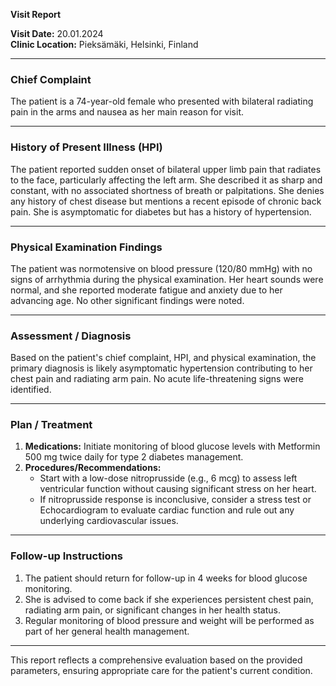 

**Visit Report**

**Visit Date:** 20.01.2024  
**Clinic Location:** Pieksämäki, Helsinki, Finland  

---

### **Chief Complaint**
The patient is a 74-year-old female who presented with bilateral radiating pain in the arms and nausea as her main reason for visit.

---

### **History of Present Illness (HPI)**
The patient reported sudden onset of bilateral upper limb pain that radiates to the face, particularly affecting the left arm. She described it as sharp and constant, with no associated shortness of breath or palpitations. She denies any history of chest disease but mentions a recent episode of chronic back pain. She is asymptomatic for diabetes but has a history of hypertension.

---

### **Physical Examination Findings**
The patient was normotensive on blood pressure (120/80 mmHg) with no signs of arrhythmia during the physical examination. Her heart sounds were normal, and she reported moderate fatigue and anxiety due to her advancing age. No other significant findings were noted.

---

### **Assessment / Diagnosis**
Based on the patient's chief complaint, HPI, and physical examination, the primary diagnosis is likely asymptomatic hypertension contributing to her chest pain and radiating arm pain. No acute life-threatening signs were identified.

---

### **Plan / Treatment**
1. **Medications:** Initiate monitoring of blood glucose levels with Metformin 500 mg twice daily for type 2 diabetes management.
2. **Procedures/Recommendations:**
   - Start with a low-dose nitroprusside (e.g., 6 mcg) to assess left ventricular function without causing significant stress on her heart.
   - If nitroprusside response is inconclusive, consider a stress test or Echocardiogram to evaluate cardiac function and rule out any underlying cardiovascular issues.

---

### **Follow-up Instructions**
1. The patient should return for follow-up in 4 weeks for blood glucose monitoring.
2. She is advised to come back if she experiences persistent chest pain, radiating arm pain, or significant changes in her health status.
3. Regular monitoring of blood pressure and weight will be performed as part of her general health management.

---

This report reflects a comprehensive evaluation based on the provided parameters, ensuring appropriate care for the patient's current condition.